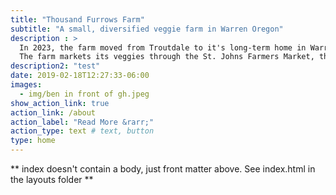 ```yaml
---
title: "Thousand Furrows Farm"
subtitle: "A small, diversified veggie farm in Warren Oregon"
description : >
  In 2023, the farm moved from Troutdale to it's long-term home in Warren Oregon. As a result of this move, the farm is transitioning to low- and no-till farming methods. I am excited to see how this change benefits crop quality, weed control, labor management and water retention.
  The farm markets its veggies through the St. Johns Farmers Market, the Clatskanie Food Hub and custom orders for on-farm pickup. If you are interested in purchasing veggies, send me an email!
description2: "test"
date: 2019-02-18T12:27:33-06:00
images:
  - img/ben in front of gh.jpeg
show_action_link: true
action_link: /about
action_label: "Read More &rarr;"
action_type: text # text, button
type: home
---
```


** index doesn't contain a body, just front matter above.
See index.html in the layouts folder **
